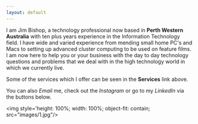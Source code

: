 ```yaml
---
layout: default
---
```


I am Jim Bishop, a technology professional now based in **Perth Western Australia** with ten plus years experience in the Information Technology field. I have wide and varied experience from mending small home PC's and Macs to setting up advanced cluster computing to be used on feature films. I am now here to help you or your business with the day to day technology questions and problems that we deal with in the high technology world in which we currently live.

Some of the services which I offer can be seen in the **Services** link above.

You can also *Email* me, check out the *Instagram* or go to my *LinkedIn* via the buttons below.



<img style='height: 100%; width: 100%; object-fit: contain; src="images/1.jpg"/> 
